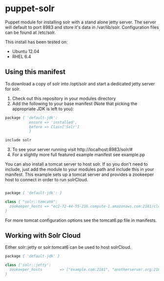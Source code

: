 puppet-solr
===========

Puppet module for installing solr with a stand alone jetty server.  The server will default to port 8983 and store it's data in /var/lib/solr.  Configuration files can be found at /etc/solr.  

This install has been tested on:

* Ubuntu 12.04
* RHEL 6.4

Using this manifest
-----------

To download a copy of solr into /opt/solr and start a dedicated jetty
server for solr.

1. Check out this repository in your modules directory
2. Add the following to your base manifest (Note that picking the appropriate JDK is left to you):

```pp
package { 'default-jdk': 
           ensure => 'installed',
           before => Class['Solr']
           } 

include solr
```
3. To see your server running visit http://localhost:8983/solr/#
4. For a slightly more full featured example manifest see example.pp


You can also install a tomcat server to host solr.  If so you don't need
to include, just add the module to your modules path and include this in
your manifest.  This example sets up a tomcat server and provides a
zookeeper host to connect in order to run solrCloud.

```pp

package { 'default-jdk': }

class { "solr::tomcat6":
  zookeeper_hosts => "ec2-72-44-55-216.compute-1.amazonaws.com:2181/cld2", 
}
```

For more tomcat configuration options see the tomcat6.pp file in
manifests.



Working with Solr Cloud
-----------------------
Either solr::jetty or solr:tomcat6 can be used to host solrCloud.

```pp
package { 'default-jdk' }

class {'solr::jetty':
  zookeeper_hosts        => ["example.com:2181", "anotherserver.org:2181/alternate_root"]
}
```
